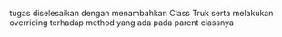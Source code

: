 tugas diselesaikan dengan menambahkan Class Truk serta melakukan overriding terhadap method yang ada pada parent classnya 
